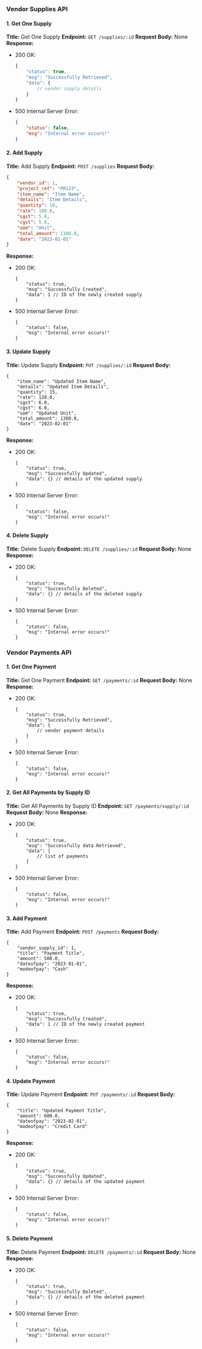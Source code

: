 ### Vendor Supplies API

#### 1. Get One Supply

**Title:** Get One Supply
**Endpoint:** `GET /supplies/:id`
**Request Body:** None
**Response:**

- 200 OK:

  ```js
  {
      "status": true,
      "msg": "Successfully Retrieved",
      "data": {
          // vendor supply details
      }
  }
  ```

- 500 Internal Server Error:

  ```json
  {
      "status": false,
      "msg": "Internal error occurs!"
  }
  ```

#### 2. Add Supply

**Title:** Add Supply
**Endpoint:** `POST /supplies`
**Request Body:**

```json
{
    "vendor_id": 1,
    "project_ref": "PR123",
    "item_name": "Item Name",
    "details": "Item Details",
    "quantity": 10,
    "rate": 100.0,
    "sgst": 5.0,
    "cgst": 5.0,
    "uom": "Unit",
    "total_amount": 1100.0,
    "date": "2023-01-01"
}
```

**Response:**

- 200 OK:

  ```
  {
      "status": true,
      "msg": "Successfully Created",
      "data": 1 // ID of the newly created supply
  }
  ```

- 500 Internal Server Error:

  ```
  {
      "status": false,
      "msg": "Internal error occurs!"
  }
  ```

#### 3. Update Supply

**Title:** Update Supply
**Endpoint:** `PUT /supplies/:id`
**Request Body:**

```
{
    "item_name": "Updated Item Name",
    "details": "Updated Item Details",
    "quantity": 15,
    "rate": 120.0,
    "sgst": 6.0,
    "cgst": 6.0,
    "uom": "Updated Unit",
    "total_amount": 1380.0,
    "date": "2023-02-01"
}
```

**Response:**

- 200 OK:

  ```
  {
      "status": true,
      "msg": "Successfully Updated",
      "data": {} // details of the updated supply
  }
  ```

- 500 Internal Server Error:

  ```
  {
      "status": false,
      "msg": "Internal error occurs!"
  }
  ```

#### 4. Delete Supply

**Title:** Delete Supply
**Endpoint:** `DELETE /supplies/:id`
**Request Body:** None
**Response:**

- 200 OK:

  ```
  {
      "status": true,
      "msg": "Successfully Deleted",
      "data": {} // details of the deleted supply
  }
  ```

- 500 Internal Server Error:

  ```
  {
      "status": false,
      "msg": "Internal error occurs!"
  }
  ```

### Vendor Payments API

#### 1. Get One Payment

**Title:** Get One Payment
**Endpoint:** `GET /payments/:id`
**Request Body:** None
**Response:**

- 200 OK:

  ```
  {
      "status": true,
      "msg": "Successfully Retrieved",
      "data": {
          // vendor payment details
      }
  }
  ```

- 500 Internal Server Error:

  ```
  {
      "status": false,
      "msg": "Internal error occurs!"
  }
  ```

#### 2. Get All Payments by Supply ID

**Title:** Get All Payments by Supply ID
**Endpoint:** `GET /payments/supply/:id`
**Request Body:** None
**Response:**

- 200 OK:

  ```
  {
      "status": true,
      "msg": "Successfully data Retrieved",
      "data": [
          // list of payments
      ]
  }
  ```

- 500 Internal Server Error:

  ```
  {
      "status": false,
      "msg": "Internal error occurs!"
  }
  ```

#### 3. Add Payment

**Title:** Add Payment
**Endpoint:** `POST /payments`
**Request Body:**

```
{
    "vendor_supply_id": 1,
    "title": "Payment Title",
    "amount": 500.0,
    "dateofpay": "2023-01-01",
    "modeofpay": "Cash"
}
```

**Response:**

- 200 OK:

  ```
  {
      "status": true,
      "msg": "Successfully Created",
      "data": 1 // ID of the newly created payment
  }
  ```

- 500 Internal Server Error:

  ```
  {
      "status": false,
      "msg": "Internal error occurs!"
  }
  ```

#### 4. Update Payment

**Title:** Update Payment
**Endpoint:** `PUT /payments/:id`
**Request Body:**

```
{
    "title": "Updated Payment Title",
    "amount": 600.0,
    "dateofpay": "2023-02-01",
    "modeofpay": "Credit Card"
}
```

**Response:**

- 200 OK:

  ```
  {
      "status": true,
      "msg": "Successfully Updated",
      "data": {} // details of the updated payment
  }
  ```

- 500 Internal Server Error:

  ```
  {
      "status": false,
      "msg": "Internal error occurs!"
  }
  ```

#### 5. Delete Payment

**Title:** Delete Payment
**Endpoint:** `DELETE /payments/:id`
**Request Body:** None
**Response:**

- 200 OK:

  ```
  {
      "status": true,
      "msg": "Successfully Deleted",
      "data": {} // details of the deleted payment
  }
  ```

- 500 Internal Server Error:

  ```
  {
      "status": false,
      "msg": "Internal error occurs!"
  }
  ```
